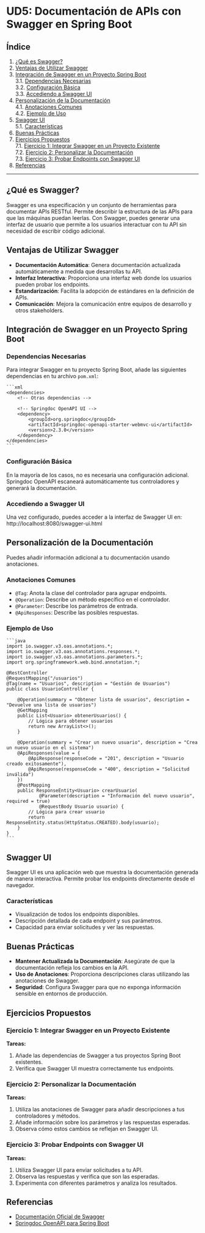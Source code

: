 # UD5: Documentación de APIs con Swagger en Spring Boot

## Índice

1. [¿Qué es Swagger?](#qué-es-swagger)
2. [Ventajas de Utilizar Swagger](#ventajas-de-utilizar-swagger)
3. [Integración de Swagger en un Proyecto Spring Boot](#integración-de-swagger-en-un-proyecto-spring-boot)  
   3.1. [Dependencias Necesarias](#dependencias-necesarias)  
   3.2. [Configuración Básica](#configuración-básica)  
   3.3. [Accediendo a Swagger UI](#accediendo-a-swagger-ui)
4. [Personalización de la Documentación](#personalización-de-la-documentación)  
   4.1. [Anotaciones Comunes](#anotaciones-comunes)  
   4.2. [Ejemplo de Uso](#ejemplo-de-uso)
5. [Swagger UI](#swagger-ui)  
   5.1. [Características](#características)
6. [Buenas Prácticas](#buenas-prácticas)
7. [Ejercicios Propuestos](#ejercicios-propuestos)  
   7.1. [Ejercicio 1: Integrar Swagger en un Proyecto Existente](#ejercicio-1-integrar-swagger-en-un-proyecto-existente)  
   7.2. [Ejercicio 2: Personalizar la Documentación](#ejercicio-2-personalizar-la-documentación)  
   7.3. [Ejercicio 3: Probar Endpoints con Swagger UI](#ejercicio-3-probar-endpoints-con-swagger-ui)
8. [Referencias](#referencias)



---
## ¿Qué es Swagger?

Swagger es una especificación y un conjunto de herramientas para documentar APIs RESTful. Permite describir la estructura de las APIs para que las máquinas puedan leerlas. Con Swagger, puedes generar una interfaz de usuario que permite a los usuarios interactuar con tu API sin necesidad de escribir código adicional.

## Ventajas de Utilizar Swagger

- **Documentación Automática**: Genera documentación actualizada automáticamente a medida que desarrollas tu API.
- **Interfaz Interactiva**: Proporciona una interfaz web donde los usuarios pueden probar los endpoints.
- **Estandarización**: Facilita la adopción de estándares en la definición de APIs.
- **Comunicación**: Mejora la comunicación entre equipos de desarrollo y otros stakeholders.

## Integración de Swagger en un Proyecto Spring Boot

### Dependencias Necesarias

Para integrar Swagger en tu proyecto Spring Boot, añade las siguientes dependencias en tu archivo `pom.xml`:

    ```xml
    <dependencies>
        <!-- Otras dependencias -->

        <!-- Springdoc OpenAPI UI -->
        <dependency>
            <groupId>org.springdoc</groupId>
            <artifactId>springdoc-openapi-starter-webmvc-ui</artifactId>
            <version>2.3.0</version>
        </dependency>
    </dependencies>
    ```

### Configuración Básica

En la mayoría de los casos, no es necesaria una configuración adicional. Springdoc OpenAPI escaneará automáticamente tus controladores y generará la documentación.

### Accediendo a Swagger UI

Una vez configurado, puedes acceder a la interfaz de Swagger UI en:
http://localhost:8080/swagger-ui.html


## Personalización de la Documentación

Puedes añadir información adicional a tu documentación usando anotaciones.

### Anotaciones Comunes

- `@Tag`: Anota la clase del controlador para agrupar endpoints.
- `@Operation`: Describe un método específico en el controlador.
- `@Parameter`: Describe los parámetros de entrada.
- `@ApiResponses`: Describe las posibles respuestas.

### Ejemplo de Uso

    ```java
    import io.swagger.v3.oas.annotations.*;
    import io.swagger.v3.oas.annotations.responses.*;
    import io.swagger.v3.oas.annotations.parameters.*;
    import org.springframework.web.bind.annotation.*;

    @RestController
    @RequestMapping("/usuarios")
    @Tag(name = "Usuarios", description = "Gestión de Usuarios")
    public class UsuarioController {

        @Operation(summary = "Obtener lista de usuarios", description = "Devuelve una lista de usuarios")
        @GetMapping
        public List<Usuario> obtenerUsuarios() {
            // Lógica para obtener usuarios
            return new ArrayList<>();
        }

        @Operation(summary = "Crear un nuevo usuario", description = "Crea un nuevo usuario en el sistema")
        @ApiResponses(value = {
            @ApiResponse(responseCode = "201", description = "Usuario creado exitosamente"),
            @ApiResponse(responseCode = "400", description = "Solicitud inválida")
        })
        @PostMapping
        public ResponseEntity<Usuario> crearUsuario(
                @Parameter(description = "Información del nuevo usuario", required = true)
                @RequestBody Usuario usuario) {
            // Lógica para crear usuario
            return ResponseEntity.status(HttpStatus.CREATED).body(usuario);
        }
    }
    ```

## Swagger UI

Swagger UI es una aplicación web que muestra la documentación generada de manera interactiva. Permite probar los endpoints directamente desde el navegador.

### Características

- Visualización de todos los endpoints disponibles.
- Descripción detallada de cada endpoint y sus parámetros.
- Capacidad para enviar solicitudes y ver las respuestas.

## Buenas Prácticas

- **Mantener Actualizada la Documentación**: Asegúrate de que la documentación refleja los cambios en la API.
- **Uso de Anotaciones**: Proporciona descripciones claras utilizando las anotaciones de Swagger.
- **Seguridad**: Configura Swagger para que no exponga información sensible en entornos de producción.

## Ejercicios Propuestos

### Ejercicio 1: Integrar Swagger en un Proyecto Existente

**Tareas:**

1. Añade las dependencias de Swagger a tus proyectos Spring Boot existentes.
2. Verifica que Swagger UI muestra correctamente tus endpoints.

### Ejercicio 2: Personalizar la Documentación

**Tareas:**

1. Utiliza las anotaciones de Swagger para añadir descripciones a tus controladores y métodos.
2. Añade información sobre los parámetros y las respuestas esperadas.
3. Observa cómo estos cambios se reflejan en Swagger UI.

### Ejercicio 3: Probar Endpoints con Swagger UI

**Tareas:**

1. Utiliza Swagger UI para enviar solicitudes a tu API.
2. Observa las respuestas y verifica que son las esperadas.
3. Experimenta con diferentes parámetros y analiza los resultados.


## Referencias

- [Documentación Oficial de Swagger](https://swagger.io/)
- [Springdoc OpenAPI para Spring Boot](https://springdoc.org/)

